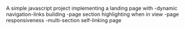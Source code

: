 A simple javascript project implementing a landing page with
-dynamic navigation-links building
-page section highlighting when in view
-page responsiveness
-multi-section self-linking page
